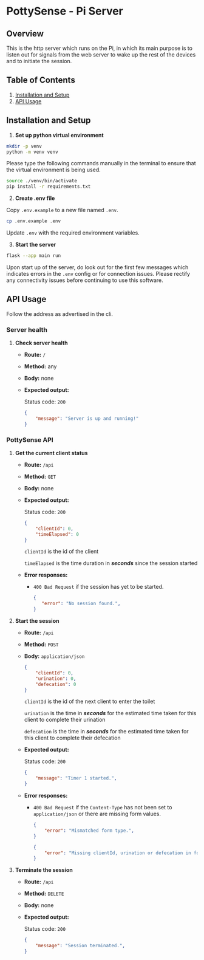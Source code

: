 # PottySense - Pi Server

## Overview

This is the http server which runs on the Pi, in which its main purpose is to listen out for signals from the web server to wake up the rest of the devices and to initiate the session.

## Table of Contents

1. [Installation and Setup](#installation-and-setup)
2. [API Usage](#api-usage)

## Installation and Setup

1. **Set up python virtual environment**

```bash
mkdir -p venv
python -m venv venv
```

Please type the following commands manually in the terminal to ensure that the virtual environment is being used.

```bash
source ./venv/bin/activate
pip install -r requirements.txt
```


2. **Create .env file**

Copy `.env.example` to a new file named `.env`.

```bash
cp .env.example .env
```

Update `.env` with the required environment variables.

3. **Start the server**

```bash
flask --app main run
```

Upon start up of the server, do look out for the first few messages which indicates errors in the `.env` config or for connection issues. Please rectify any connectivity issues before continuing to use this software.

## API Usage

Follow the address as advertised in the cli.

### Server health

1. **Check server health**
    - **Route:** `/`
    - **Method:** any
    - **Body:** none
    - **Expected output:**

        Status code: `200`

        ```json
        {
            "message": "Server is up and running!"
        }
        ```

### PottySense API

1. **Get the current client status**
    - **Route:** `/api`
    - **Method:** `GET`
    - **Body:** none
    - **Expected output:**

        Status code: `200`

        ```json
        {
            "clientId": 0,
            "timeElapsed": 0
        }
        ```
        `clientId` is the id of the client
        
        `timeElapsed` is the time duration in ***seconds*** since the session started

    - **Error responses:**
        - `400 Bad Request` if the session has yet to be started.
            ```json
            {
               "error": "No session found.",
            }
            ```

2. **Start the session**
    - **Route:** `/api`
    - **Method:** `POST`
    - **Body:** `application/json`
        ```json
        {
            "clientId": 0,
            "urination": 0,
            "defecation": 0
        }
        ```
        
        `clientId` is the id of the next client to enter the toilet
        
        `urination` is the time in ***seconds*** for the estimated time taken for this client to complete their urination

        `defecation` is the time in ***seconds*** for the estimated time taken for this client to complete their defecation

    - **Expected output:**

        Status code: `200`

        ```json
        {
            "message": "Timer 1 started.",
        }
        ```

    - **Error responses:**
        - `400 Bad Request` if the `Content-Type` has not been set to `application/json` or there are missing form values.
            ```json
            {
                "error": "Mismatched form type.",
            }

            {
                "error": "Missing clientId, urination or defecation in form data.",
            }
            ```      
        
3. **Terminate the session**
    - **Route:** `/api`
    - **Method:** `DELETE`
    - **Body:** none

    - **Expected output:**

        Status code: `200`

        ```json
        {
            "message": "Session terminated.",
        }
        ```